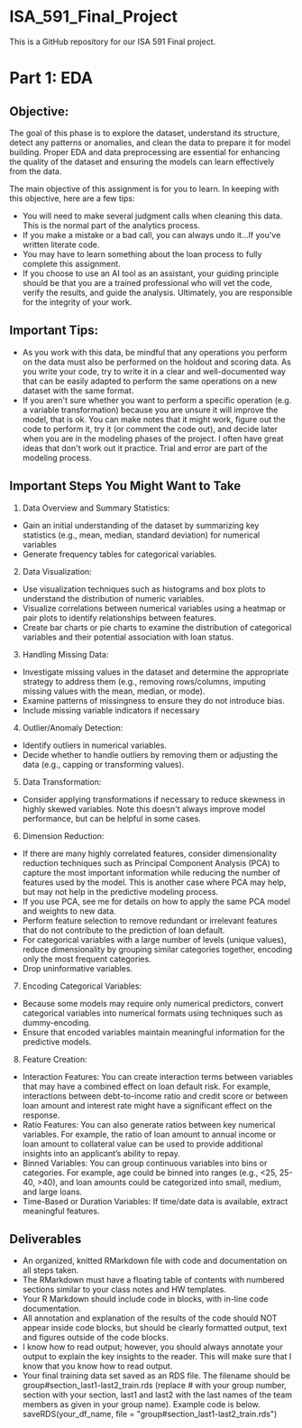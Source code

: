 # ISA_591_Final_Project
This is a GitHub repository for our ISA 591 Final project.

# Part 1: EDA

## Objective:
The goal of this phase is to explore the dataset, understand its structure, detect any patterns or anomalies, and clean the data to prepare it for model building. Proper EDA and data preprocessing are essential for enhancing the quality of the dataset and ensuring the models can learn effectively from the data. 

The main objective of this assignment is for you to learn. In keeping with this objective, here are a few tips:

* You will need to make several judgment calls when cleaning this data.  This is the normal part of the analytics process.  
* If you make a mistake or a bad call, you can always undo it...If you've written literate code.
* You may have to learn something about the loan process to fully complete this assignment. 
* If you choose to use an AI tool as an assistant, your guiding principle should be that you are a trained professional who will vet the code, verify the results, and guide the analysis. Ultimately, you are responsible for the integrity of your work. 

## Important Tips: 
* As you work with this data, be mindful that any operations you perform on the data must also be performed on the holdout and scoring data.  As you write your code, try to write it in a clear and well-documented way that can be easily adapted to perform the same operations on a new dataset with the same format.
* If you aren't sure whether you want to perform a specific operation (e.g. a variable transformation) because you are unsure it will improve the model, that is ok.  You can make notes that it might work, figure out the code to perform it, try it (or comment the code out), and decide later when you are in the modeling phases of the project.  I often have great ideas that don't work out it practice.  Trial and error are part of the modeling process.

## Important Steps You Might Want to Take
1. Data Overview and Summary Statistics:
* Gain an initial understanding of the dataset by summarizing key statistics (e.g., mean, median, standard deviation) for numerical variables 
* Generate frequency tables for categorical variables.

2. Data Visualization:
* Use visualization techniques such as histograms and box plots to understand the distribution of numeric variables.
* Visualize correlations between numerical variables using a heatmap or pair plots to identify relationships between features.
* Create bar charts or pie charts to examine the distribution of categorical variables and their potential association with loan status.

3. Handling Missing Data:
* Investigate missing values in the dataset and determine the appropriate strategy to address them (e.g., removing rows/columns, imputing missing values with the mean, median, or mode).
* Examine patterns of missingness to ensure they do not introduce bias.
* Include missing variable indicators if necessary

4. Outlier/Anomaly Detection:
* Identify outliers in numerical variables.
* Decide whether to handle outliers by removing them or adjusting the data (e.g., capping or transforming values).

5. Data Transformation:
* Consider applying transformations if necessary to reduce skewness in highly skewed variables. Note this doesn't always improve model performance, but can be helpful in some cases.

6. Dimension Reduction:
* If there are many highly correlated features, consider dimensionality reduction techniques such as Principal Component Analysis (PCA) to capture the most important information while reducing the number of features used by the model.  This is another case where PCA may help, but may not help in the predictive modeling process. 
* If you use PCA, see me for details on how to apply the same PCA model and weights to new data.
* Perform feature selection to remove redundant or irrelevant features that do not contribute to the prediction of loan default.
* For categorical variables with a large number of levels (unique values), reduce dimensionality by grouping similar categories together, encoding only the most frequent categories.
* Drop uninformative variables.

7. Encoding Categorical Variables:
* Because some models may require only numerical predictors, convert categorical variables into numerical formats using techniques such as dummy-encoding.
* Ensure that encoded variables maintain meaningful information for the predictive models.

8. Feature Creation:
* Interaction Features: You can create interaction terms between variables that may have a combined effect on loan default risk. For example, interactions between debt-to-income ratio and credit score or between loan amount and interest rate might have a significant effect on the response.
* Ratio Features: You can also generate ratios between key numerical variables. For example, the ratio of loan amount to annual income or loan amount to collateral value can be used to provide additional insights into an applicant’s ability to repay.
* Binned Variables: You can group continuous variables into bins or categories. For example, age could be binned into ranges (e.g., <25, 25-40, >40), and loan amounts could be categorized into small, medium, and large loans.
* Time-Based or Duration Variables: If time/date data is available, extract meaningful features.

## Deliverables
* An organized, knitted RMarkdown file with code and documentation on all steps taken.
* The RMarkdown must have a floating table of contents with numbered sections similar to your class notes and HW templates.
* Your R Markdown should include code in blocks, with in-line code documentation. 
* All annotation and explanation of the results of the code should NOT appear inside code blocks, but should be clearly formatted output, text and figures outside of the code blocks.
* I know how to read output; however, you should always annotate your output to explain the key insights to the reader.  This will make sure that I know that you know how to read output.
* Your final training data set saved as an RDS file. The filename should be group#section_last1-last2_train.rds (replace # with your group number, section with your section, last1 and last2 with the last names of the team members as given in your group name).  Example code is below. saveRDS(your_df_name, file = "group#section_last1-last2_train.rds")
